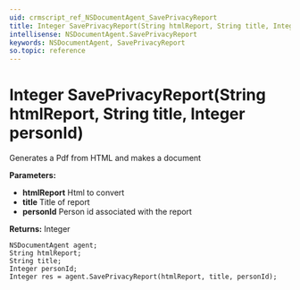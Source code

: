 ```yaml
---
uid: crmscript_ref_NSDocumentAgent_SavePrivacyReport
title: Integer SavePrivacyReport(String htmlReport, String title, Integer personId)
intellisense: NSDocumentAgent.SavePrivacyReport
keywords: NSDocumentAgent, SavePrivacyReport
so.topic: reference
---
```


# Integer SavePrivacyReport(String htmlReport, String title, Integer personId)

Generates a Pdf from HTML and makes a document

**Parameters:**
 - **htmlReport** Html to convert
 - **title** Title of report
 - **personId** Person id associated with the report

**Returns:** Integer

```crmscript
NSDocumentAgent agent;
String htmlReport;
String title;
Integer personId;
Integer res = agent.SavePrivacyReport(htmlReport, title, personId);
```

